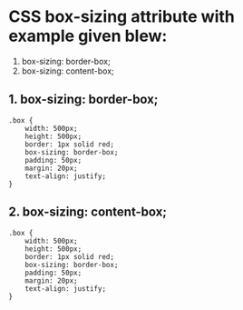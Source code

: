 # CSS box-sizing attribute with example given blew:
1. box-sizing: border-box;
2. box-sizing: content-box;



## 1. box-sizing: border-box;
```
.box {
    width: 500px;
    height: 500px;
    border: 1px solid red;
    box-sizing: border-box;
    padding: 50px;
    margin: 20px;
    text-align: justify;
}
```

## 2. box-sizing: content-box;
```
.box {
    width: 500px;
    height: 500px;
    border: 1px solid red;
    box-sizing: border-box;
    padding: 50px;
    margin: 20px;
    text-align: justify;
}
```